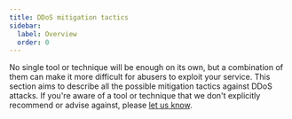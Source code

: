 ```yaml
---
title: DDoS mitigation tactics
sidebar:
  label: Overview
  order: 0
---
```


No single tool or technique will be enough on its own,
but a combination of them can make it more difficult for abusers to exploit your service.
This section aims to describe all the possible mitigation tactics against DDoS attacks.
If you're aware of a tool or technique that we don't explicitly recommend or advise against,
please [let us know](https://github.com/relaycorp/ddos-report/discussions).
